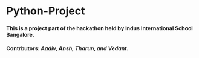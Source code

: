 # Python-Project
#### This is a project part of the hackathon held by Indus International School Bangalore. 
#### Contrbutors: *Aadiv, Ansh, Tharun, and Vedant*.  
